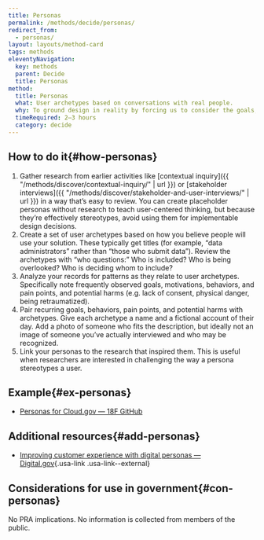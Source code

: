 ```yaml
---
title: Personas
permalink: /methods/decide/personas/
redirect_from:
  - personas/
layout: layouts/method-card
tags: methods
eleventyNavigation:
  key: methods
  parent: Decide
  title: Personas
method:
  title: Personas
  what: User archetypes based on conversations with real people.
  why: To ground design in reality by forcing us to consider the goals, behaviors, and pain points of the people affected by our design decisions. Unlike marketing personas based on demographics or marketability, design personas describe how someone accomplishes goals.
  timeRequired: 2–3 hours
  category: decide
---
```


## How to do it{#how-personas}

1. Gather research from earlier activities like [contextual inquiry]({{ "/methods/discover/contextual-inquiry/" | url }}) or [stakeholder interviews]({{ "/methods/discover/stakeholder-and-user-interviews/" | url }}) in a way that’s easy to review. You can create placeholder personas without research to teach user-centered thinking, but because they’re effectively stereotypes, avoid using them for implementable design decisions.
1. Create a set of user archetypes based on how you believe people will use your solution. These typically get titles (for example, “data administrators” rather than “those who submit data”). Review the archetypes with “who questions:” Who is included? Who is being overlooked? Who is deciding whom to include?
1. Analyze your records for patterns as they relate to user archetypes. Specifically note frequently observed goals, motivations, behaviors, and pain points, and potential harms (e.g. lack of consent, physical danger, being retraumatized).
1. Pair recurring goals, behaviors, pain points, and potential harms with archetypes. Give each archetype a name and a fictional account of their day. Add a photo of someone who fits the description, but ideally not an image of someone you’ve actually interviewed and who may be recognized.
1. Link your personas to the research that inspired them. This is useful when researchers are interested in challenging the way a persona stereotypes a user.

<section class="method--section method--section--18f-example" markdown="1" >

## Example{#ex-personas}

- [Personas for Cloud.gov — 18F GitHub](https://github.com/18F/federalist-design/wiki/Personas)

</section>

<section class="method--section method--section--additional-resources" markdown="1">

## Additional resources{#add-personas}

- [Improving customer experience with digital personas — Digital.gov](https://digital.gov/2017/06/20/improving-customer-experience-with-digital-personas/){.usa-link .usa-link--external}

</section>

<section class="method--section method--section--government-considerations" markdown="1" >

## Considerations for use in government{#con-personas}

No PRA implications. No information is collected from members of the public.
</section>
